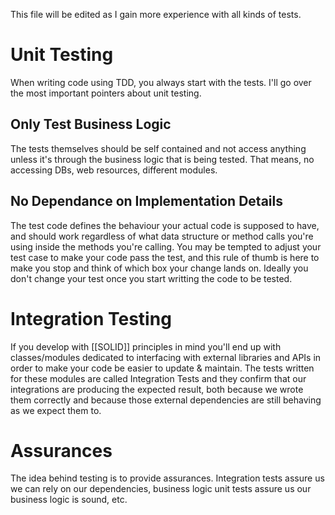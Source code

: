 This file will be edited as I gain more experience with all kinds of tests.

# Unit Testing
When writing code using TDD, you always start with the tests. I'll go over the most important pointers about unit testing.

## Only Test Business Logic
The tests themselves should be self contained and not access anything unless it's through the business logic that is being tested. That means, no accessing DBs, web resources, different modules.

## No Dependance on Implementation Details
The test code defines the behaviour your actual code is supposed to have, and should work regardless of what data structure or method calls you're using inside the methods you're calling. You may be tempted to adjust your test case to make your code pass the test, and this rule of thumb is here to make you stop and think of which box your change lands on. Ideally you don't change your test once you start writting the code to be tested.

# Integration Testing
If you develop with [[SOLID]] principles in mind you'll end up with classes/modules dedicated to interfacing with external libraries and APIs in order to make your code be easier to update & maintain. The tests written for these modules are called Integration Tests and they confirm that our integrations are producing the expected result, both because we wrote them correctly and because those external dependencies are still behaving as we expect them to.

# Assurances
The idea behind testing is to provide assurances. Integration tests assure us we can rely on our dependencies, business logic unit tests assure us our business logic is sound, etc.

